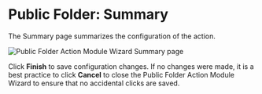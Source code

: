# Public Folder: Summary

The Summary page summarizes the configuration of the action.

![Public Folder Action Module Wizard Summary page](/img/product_docs/accessanalyzer/admin/datacollector/adinventory/summary.webp)

Click **Finish** to save configuration changes. If no changes were made, it is a best practice to
click **Cancel** to close the Public Folder Action Module Wizard to ensure that no accidental clicks
are saved.
